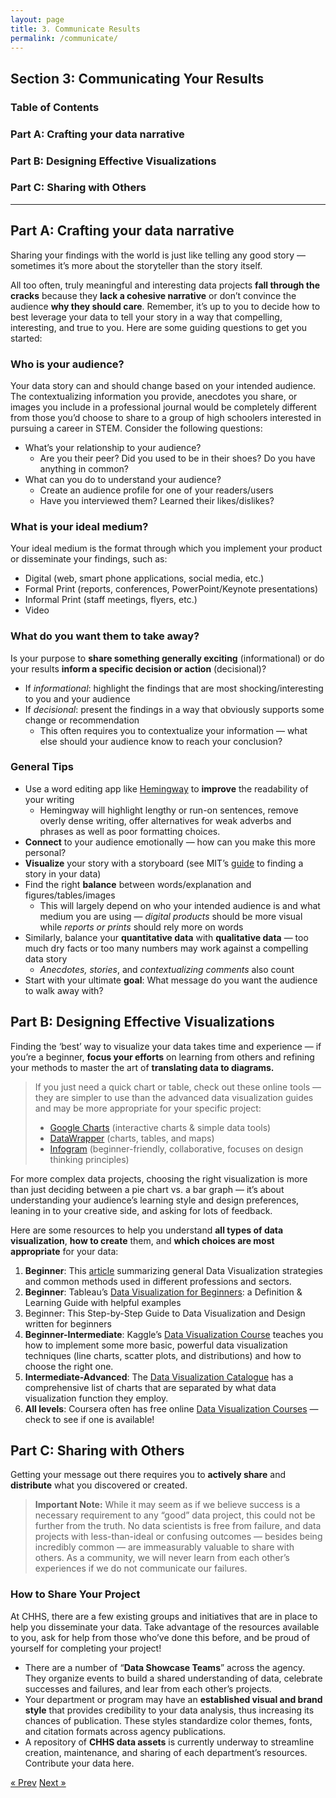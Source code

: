```yaml
---
layout: page
title: 3. Communicate Results
permalink: /communicate/
---
```

## Section 3: Communicating Your Results

### Table of Contents
###   Part A: Crafting your data narrative
###   Part B: Designing Effective Visualizations
###   Part C: Sharing with Others

___

## Part A: Crafting your data narrative
Sharing your findings with the world is just like telling any good story — sometimes it’s more about the storyteller than the story itself. 

All too often, truly meaningful and interesting data projects **fall through the cracks** because they **lack a cohesive narrative** or don’t convince the audience **why they should care**. Remember, it’s up to you to decide how to best leverage your data to tell your story in a way that compelling, interesting, and true to you. Here are some guiding questions to get you started:

### Who is your audience?

Your data story can and should change based on your intended audience. The contextualizing information you provide, anecdotes you share, or images you include in a professional journal would be completely different from those you’d choose to share to a group of high schoolers interested in pursuing a career in STEM. Consider the following questions:

  * What’s your relationship to your audience? 
    * Are you their peer? Did you used to be in their shoes? Do you have anything in common?
  * What can you do to understand your audience?
    * Create an audience profile for one of your readers/users
    * Have you interviewed them? Learned their likes/dislikes?

### What is your ideal medium?

Your ideal medium is the format through which you implement your product or disseminate your findings, such as:
  * Digital (web, smart phone applications, social media, etc.)
  * Formal Print (reports, conferences, PowerPoint/Keynote presentations)
  * Informal Print (staff meetings, flyers, etc.)
  * Video

### What do you want them to take away?

Is your purpose to **share something generally exciting** (informational) or do your results **inform a specific decision or action** (decisional)?
  * If *informational*: highlight the findings that are most shocking/interesting to you and your audience
  * If *decisional*: present the findings in a way that obviously supports some change or recommendation
    * This often requires you to contextualize your information — what else should your audience know to reach your conclusion?

### General Tips

  * Use a word editing app like [Hemingway](v) to **improve** the readability of your writing
    * Hemingway will highlight lengthy or run-on sentences, remove overly dense writing, offer alternatives for weak adverbs and phrases as well as poor formatting choices. 
  * **Connect** to your audience emotionally — how can you make this more personal?
  * **Visualize** your story with a storyboard (see MIT’s [guide](https://datatherapy.org/activities/activity-finding-a-story-in-data/) to finding a story in your data)
  * Find the right **balance** between words/explanation and figures/tables/images
    * This will largely depend on who your intended audience is and what medium you are using — *digital products* should be more visual while *reports or prints* should rely more on words
  * Similarly, balance your **quantitative data** with **qualitative data**  — too much dry facts or too many numbers may work against a compelling data story
    * *Anecdotes, stories*, and *contextualizing comments* also count
  * Start with your ultimate **goal**: What message do you want the audience to walk away with? 

## Part B: Designing Effective Visualizations

Finding  the ‘best’ way to visualize your data takes time and experience — if you’re a beginner, **focus your efforts** on learning from others and refining your methods to master the art of **translating data to diagrams.**

>If you just need a quick chart or table, check out these online tools — they are simpler to use than the advanced data visualization guides and may be more appropriate for your specific project:
>  * [Google Charts](https://developers.google.com/chart/) (interactive charts & simple data tools)
>  * [DataWrapper](https://www.datawrapper.de) (charts, tables, and maps)
>  * [Infogram](https://infogram.com) (beginner-friendly, collaborative, focuses on design thinking principles)

For more complex data projects, choosing the right visualization is more than just deciding between a pie chart vs. a bar graph — it’s about understanding your audience’s learning style and design preferences, leaning in to your creative side, and asking for lots of feedback. 

Here are some resources to help you understand **all types of data visualization**, **how to create** them, and **which choices are most appropriate** for your data:
1. **Beginner**: This [article](https://www.qlik.com/us/data-visualization) summarizing general Data Visualization strategies and common methods used in different professions and sectors.
2. **Beginner**: Tableau’s [Data Visualization for Beginners](https://www.tableau.com/learn/articles/data-visualization): a Definition & Learning Guide with helpful examples
3. Beginner: This Step-by-Step Guide to Data Visualization and Design written for beginners
4. **Beginner-Intermediate**: Kaggle’s [Data Visualization Course](https://www.kaggle.com/learn/data-visualization) teaches you how to implement some more basic, powerful data visualization techniques (line charts, scatter plots, and distributions) and how to choose the right one.
5. **Intermediate-Advanced**: The [Data Visualization Catalogue](https://datavizcatalogue.com/search.html) has a comprehensive list of charts that are separated by what data visualization function they employ. 
6. **All levels**: Coursera often has free online [Data Visualization Courses](https://www.coursera.org/search?query=data&nbsp;visualization&) — check to see if one is available!

## Part C: Sharing with Others

Getting your message out there requires you to **actively share** and **distribute** what you discovered or created.

> **Important Note:** While it may seem as if we believe success is a necessary requirement to any “good” data project,  this could not be further from the truth. No data scientists is free from failure, and data projects with less-than-ideal or confusing outcomes — besides being incredibly common — are immeasurably valuable to share with others. As a community, we will never learn from each other’s experiences if we do not communicate our failures. 

### How to Share Your Project

At CHHS, there are a few existing groups and initiatives that are in place to help you disseminate your data. Take advantage of the resources available to you, ask for help from those who’ve done this before, and be proud of yourself for completing your project!
  * There are a number of “**Data Showcase Teams**” across the agency. They organize events to build a shared understanding of data, celebrate successes and failures, and lear from each other’s projects.
  * Your department or program may have an **established visual and brand style** that provides credibility to your data analysis, thus increasing its chances of publication. These styles standardize color themes, fonts, and citation formats across agency publications.
  * A repository of **CHHS data assets** is currently underway to streamline creation, maintenance, and sharing of each department’s resources. Contribute your data here. 

<!-- Pagination -->
<div class="pagination">
  <a class="pagination-item older" href="{{ site.baseurl }}/analyze">&laquo; Prev</a>
  <a class="pagination-item newer" href="{{ site.baseurl }}/maintain">Next &raquo;</a>
</div>
